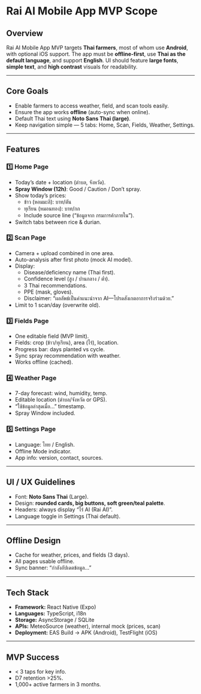 # Rai AI Mobile App MVP Scope

## Overview
Rai AI Mobile App MVP targets **Thai farmers**, most of whom use **Android**, with optional iOS support. The app must be **offline-first**, use **Thai as the default language**, and support **English**. UI should feature **large fonts**, **simple text**, and **high contrast** visuals for readability.

---

## Core Goals
- Enable farmers to access weather, field, and scan tools easily.
- Ensure the app works **offline** (auto-sync when online).
- Default Thai text using **Noto Sans Thai (large)**.
- Keep navigation simple — 5 tabs: Home, Scan, Fields, Weather, Settings.

---

## Features

### 1️⃣ Home Page
- Today’s date + location (ตำบล, จังหวัด).
- **Spray Window (12h)**: Good / Caution / Don’t spray.
- Show today’s prices:
  - ข้าว (หอมมะลิ): บาท/ตัน
  - ทุเรียน (หมอนทอง): บาท/กก
  - Include source line (“ข้อมูลจาก กรมการค้าภายใน”).
- Switch tabs between rice & durian.

### 2️⃣ Scan Page
- Camera + upload combined in one area.
- Auto-analysis after first photo (mock AI model).
- Display:
  - Disease/deficiency name (Thai first).
  - Confidence level (สูง / ปานกลาง / ต่ำ).
  - 3 Thai recommendations.
  - PPE (mask, gloves).
  - Disclaimer: “ผลลัพธ์เป็นคำแนะนำจาก AI—โปรดสังเกตอาการจริงร่วมด้วย.”
- Limit to 1 scan/day (overwrite old).

### 3️⃣ Fields Page
- One editable field (MVP limit).
- Fields: crop (ข้าว/ทุเรียน), area (ไร่), location.
- Progress bar: days planted vs cycle.
- Sync spray recommendation with weather.
- Works offline (cached).

### 4️⃣ Weather Page
- 7-day forecast: wind, humidity, temp.
- Editable location (ตำบล/จังหวัด or GPS).
- “ใช้ข้อมูลล่าสุดเมื่อ…” timestamp.
- Spray Window included.

### 5️⃣ Settings Page
- Language: ไทย / English.
- Offline Mode indicator.
- App info: version, contact, sources.

---

## UI / UX Guidelines
- Font: **Noto Sans Thai** (Large).  
- Design: **rounded cards, big buttons, soft green/teal palette**.  
- Headers: always display “ไร่ AI (Rai AI)”.  
- Language toggle in Settings (Thai default).  

---

## Offline Design
- Cache for weather, prices, and fields (3 days).  
- All pages usable offline.  
- Sync banner: “กำลังอัปเดตข้อมูล…”  

---

## Tech Stack
- **Framework:** React Native (Expo)
- **Languages:** TypeScript, i18n
- **Storage:** AsyncStorage / SQLite
- **APIs:** MeteoSource (weather), internal mock (prices, scan)
- **Deployment:** EAS Build → APK (Android), TestFlight (iOS)

---

## MVP Success
- < 3 taps for key info.
- D7 retention >25%.
- 1,000+ active farmers in 3 months.
